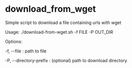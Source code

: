 # download_from_wget
Simple script to download a file containing urls with wget

Usage: ./download-from-wget.sh -f FILE -P OUT_DIR
  
Options:

  -f, --file : path to file
  
  -P, --directory-prefix : (optional) path to download directory
